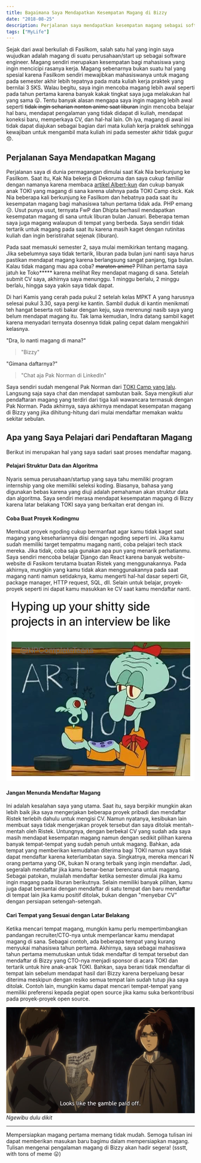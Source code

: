 ```yaml
---
title: Bagaimana Saya Mendapatkan Kesempatan Magang di Bizzy
date: "2018-08-25"
description: Perjalanan saya mendapatkan kesempatan magang sebagai software engineer yang pada akhirnya mengantarkan saya ke Bizzy.
tags: ["MyLife"]
---
```


Sejak dari awal berkuliah di Fasilkom, salah satu hal yang ingin saya wujudkan adalah magang di suatu perusahaan/start up sebagai software engineer. Magang sendiri merupakan kesempatan bagi mahasiswa yang ingin mencicipi rasanya kerja. Magang sebenarnya bukan suatu hal yang spesial karena Fasilkom sendiri mewajibkan mahasiswanya untuk magang pada semester akhir lebih tepatnya pada mata kuliah kerja praktek yang bernilai 3 SKS. Walau begitu, saya ingin mencoba magang lebih awal seperti pada tahun pertama karena banyak kakak tingkat saya juga melakukan hal yang sama :stuck_out_tongue:. Tentu banyak alasan mengapa saya ingin magang lebih awal seperti ~~tidak ingin seharian nonton anime saat liburan~~ ingin mencoba belajar hal baru, mendapat pengalaman yang tidak didapat di kuliah, mendapat koneksi baru, memperkaya CV, dan hal-hal lain. Oh iya, magang di awal ini tidak dapat diajukan sebagai bagian dari mata kuliah kerja praktek sehingga kewajiban untuk mengambil mata kuliah ini pada semester akhir tidak gugur :disappointed:.

## Perjalanan Saya Mendapatkan Magang
Perjalanan saya di dunia permagangan dimulai saat Kak Nia berkunjung ke Fasilkom. Saat itu, Kak Nia bekerja di Dekoruma dan saya cukup familiar dengan namanya karena membaca [artikel Albert-kun](https://medium.com/@albertusangga/freshman-software-engineering-internship-experience-at-stoqo-part-1-5a4dd7c8cffa) dan cukup banyak anak TOKI yang magang di sana karena ulahnya pada TOKI Camp ckck. Kak Nia beberapa kali berkunjung ke Fasilkom dan hebatnya pada saat itu kesempatan magang bagi mahasiswa tahun pertama tidak ada. PHP emang :disappointed_relieved:. Usut punya usut, ternyata FwP dan Dhipta berhasil mendapatkan kesempatan magang di sana untuk liburan bulan Januari. Beberapa teman saya juga magang walaupun di tempat yang berbeda. Saya sendiri tidak tertarik untuk magang pada saat itu karena masih kaget dengan rutinitas kuliah dan ingin beristirahat sejenak (liburan).

Pada saat memasuki semester 2, saya mulai memikirkan tentang magang. Jika sebelumnya saya tidak tertarik, liburan pada bulan juni nanti saya harus pastikan mendapat magang karena berlangsung sangat panjang, tiga bulan. Kalau tidak magang mau apa coba? ~~maraton anime?~~ Pilihan pertama saya jatuh ke Toko\*\*\*\*\* karena melihat Rey mendapat magang di sana. Setelah submit CV saya, akhirnya saya menunggu. 1 minggu berlalu, 2 minggu berlalu, hingga saya yakin saya tidak dapat.

Di hari Kamis yang cerah pada pukul 2 setelah kelas MPKT A yang harusnya selesai pukul 3.30, saya pergi ke kantin. Sambil duduk di kantin menikmati teh hangat beserta roti bakar dengan keju, saya merenungi nasib saya yang belum mendapat magang itu. Tak lama kemudian, Indra datang sambil kaget karena menyadari ternyata dosennya tidak paling cepat dalam mengakhiri kelasnya.

"Dra, lo nanti magang di mana?"
<blockquote>"Bizzy"</blockquote>

"Gimana daftarnya?"
<blockquote>"Chat aja Pak Norman di LinkedIn"</blockquote>

Saya sendiri sudah mengenal Pak Norman dari [TOKI Camp yang lalu](https://fairuzi10.github.io/blog/toki-camp-2018/). Langsung saja saya chat dan mendapat sambutan baik. Saya mengikuti alur pendaftaran magang yang terdiri dari tiga kali wawancara termasuk dengan Pak Norman. Pada akhirnya, saya akhirnya mendapat kesempatan magang di Bizzy yang jika dihitung-hitung dari mulai mendaftar memakan waktu sekitar sebulan.

## Apa yang Saya Pelajari dari Pendaftaran Magang

Berikut ini merupakan hal yang saya sadari saat proses mendaftar magang.

#### Pelajari Struktur Data dan Algoritma

Nyaris semua perusahaan/startup yang saya tahu memiliki program internship yang oke memiliki seleksi koding. Biasanya, bahasa yang digunakan bebas karena yang diuji adalah pemahaman akan struktur data dan algoritma. Saya sendiri merasa mendapat kesempatan magang di Bizzy karena latar belakang TOKI saya yang berkaitan erat dengan ini.

#### Coba Buat Proyek Kodingmu

Membuat proyek ngoding cukup bermanfaat agar kamu tidak kaget saat magang yang kesehariannya diisi dengan ngoding seperti ini. Jika kamu sudah memiliki target tempatmu magang nanti, coba pelajari tech stack mereka. Jika tidak, coba saja gunakan apa pun yang menarik perhatianmu. Saya sendiri mencoba belajar Django dan React karena banyak website-website di Fasikom terutama buatan Ristek yang menggunakannya. Pada akhirnya, mungkin yang kamu tidak akan menggunakannya pada saat magang nanti namun setidaknya, kamu mengerti hal-hal dasar seperti Git, package manager, HTTP request, SQL, dll. Selain untuk belajar, proyek-proyek seperti ini dapat kamu masukkan ke CV saat kamu mendaftar nanti.

![Proyek Ngoding Pribadi](side-project.png)

#### Jangan Menunda Mendaftar Magang

Ini adalah kesalahan saya yang utama. Saat itu, saya berpikir mungkin akan lebih baik jika saya mengerjakan beberapa proyek pribadi dan mendaftar Ristek terlebih dahulu untuk mengisi CV. Namun nyatanya, kesibukan lain membuat saya tidak mengerjakan proyek tersebut dan saya ditolak mentah-mentah oleh Ristek. Untungnya, dengan berbekal CV yang sudah ada saya masih mendapat kesempatan magang namun dengan sedikit pilihan karena banyak tempat-tempat yang sudah penuh untuk magang. Bahkan, ada tempat yang memberikan kemudahan diterima bagi TOKI namun saya tidak dapat mendaftar karena keterlambatan saya. Singkatnya, mereka mencari N orang pertama yang OK, bukan N orang terbaik yang ingin mendaftar. Jadi, segeralah mendaftar jika kamu benar-benar berencana untuk magang. Sebagai patokan, mulailah mendaftar ketika semester dimulai jika kamu ingin magang pada liburan berikutnya. Selain memiliki banyak pilihan, kamu juga dapat bersantai dengan mendaftar di satu tempat dan baru mendaftar di tempat lain jika kamu positif ditolak, bukan dengan "menyebar CV" dengan persiapan setengah-setengah.

#### Cari Tempat yang Sesuai dengan Latar Belakang

Ketika mencari tempat magang, mungkin kamu perlu mempertimbangkan pandangan recruiter/CTO-nya untuk memperlancar kamu mendapat magang di sana. Sebagai contoh, ada beberapa tempat yang kurang menyukai mahasiswa tahun pertama. Akhirnya, saya sebagai mahasiswa tahun pertama memutuskan untuk tidak mendaftar di tempat tersebut dan mendaftar di Bizzy yang CTO-nya menjadi sponsor di acara TOKI dan tertarik untuk hire anak-anak TOKI. Bahkan, saya berani tidak mendaftar di tempat lain sebelum mendapat hasil dari Bizzy karena berpeluang besar diterima meskipun dengan resiko semua tempat lain sudah tutup jika saya ditolak. Contoh lain, mungkin kamu dapat mencari tempat-tempat yang memiliki preferensi kepada pegiat open source jika kamu suka berkontribusi pada proyek-proyek open source.

![gamble Shingeki no Kyojin](gamble.png)
*Ngewibu dulu dikit*

<hr class="section-divider" />

Mempersiapkan magang pertama memang tidak mudah. Semoga tulisan ini dapat memberikan masukan baru bagimu dalam mempersiapkan magang. Tulisan mengenai pengalaman magang di Bizzy akan hadir segera! (ssstt, with tons of meme :stuck_out_tongue:)
